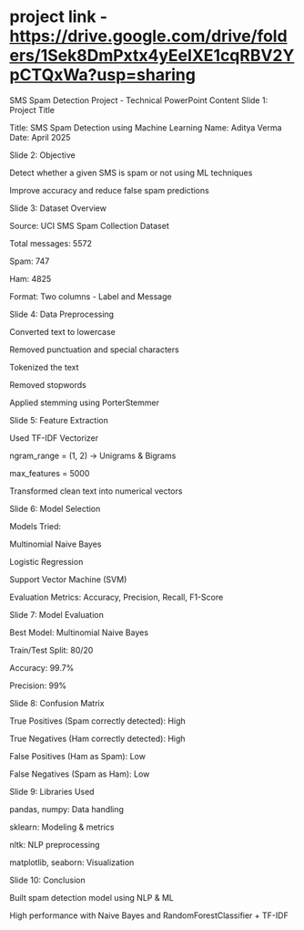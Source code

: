# project link - https://drive.google.com/drive/folders/1Sek8DmPxtx4yEeIXE1cqRBV2YpCTQxWa?usp=sharing

SMS Spam Detection Project - Technical PowerPoint Content
Slide 1: Project Title

Title: SMS Spam Detection using Machine Learning
Name: Aditya Verma
Date: April 2025

Slide 2: Objective

Detect whether a given SMS is spam or not using ML techniques

Improve accuracy and reduce false spam predictions

Slide 3: Dataset Overview

Source: UCI SMS Spam Collection Dataset

Total messages: 5572

Spam: 747

Ham: 4825

Format: Two columns - Label and Message

Slide 4: Data Preprocessing

Converted text to lowercase

Removed punctuation and special characters

Tokenized the text

Removed stopwords

Applied stemming using PorterStemmer

Slide 5: Feature Extraction

Used TF-IDF Vectorizer

ngram_range = (1, 2) → Unigrams & Bigrams

max_features = 5000

Transformed clean text into numerical vectors

Slide 6: Model Selection

Models Tried:

Multinomial Naive Bayes

Logistic Regression

Support Vector Machine (SVM)

Evaluation Metrics: Accuracy, Precision, Recall, F1-Score

Slide 7: Model Evaluation

Best Model: Multinomial Naive Bayes

Train/Test Split: 80/20

Accuracy: 99.7%

Precision: 99%

Slide 8: Confusion Matrix

True Positives (Spam correctly detected): High

True Negatives (Ham correctly detected): High

False Positives (Ham as Spam): Low

False Negatives (Spam as Ham): Low

Slide 9: Libraries Used

pandas, numpy: Data handling

sklearn: Modeling & metrics

nltk: NLP preprocessing

matplotlib, seaborn: Visualization

Slide 10: Conclusion

Built spam detection model using NLP & ML

High performance with Naive Bayes and RandomForestClassifier + TF-IDF

